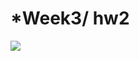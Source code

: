 *Week3/ hw2
===


<img src="https://github.com/jwoo24/JihyeWoo-ProgVisFA20/blob/master/hw2/hw2_screenshot.png?raw=true">
